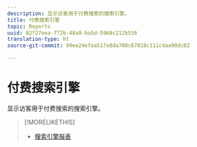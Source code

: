 ```yaml
---
description: 显示访客用于付费搜索的搜索引擎。
title: 付费搜索引擎
topic: Reports
uuid: 82f27eea-f72b-48a9-ba5d-5968c212b536
translation-type: ht
source-git-commit: 99ee24efaa517e8da700c67818c111c4aa90dc02

---
```



# 付费搜索引擎

显示访客用于付费搜索的搜索引擎。

>[!MORELIKETHIS]
>
>* [搜索引擎报表](/help/components/c-variables/dimensionslist/reports-search-engines.md)

